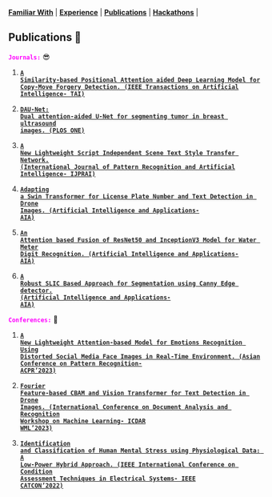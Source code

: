 <link rel="stylesheet" href="style.css">

**[Familiar With](familiar_with.md)** | **[Experience](experience.md)** | **[Publications](publications.md)** | **[Hackathons](hackathons.md)** |

## Publications 💪 <a id="publications"></a>
**<code style="color: fuchsia">Journals:</code>** 😎

1. [**<code style="color: #222">A Similarity-based Positional Attention aided Deep Learning Model for Copy-Move Forgery Detection. (IEEE Transactions on Artificial Intelligence- TAI)</code>**](https://scholar.google.com/citations?view_op=view_citation&hl=en&user=exgiMpgAAAAJ&citation_for_view=exgiMpgAAAAJ:ULOm3_A8WrAC)
   
2. [**<code style="color: #222">DAU-Net: Dual attention-aided U-Net for segmenting tumor in breast ultrasound images. (PLOS ONE)</code>**](https://journals.plos.org/plosone/article?id=10.1371/journal.pone.0303670)
   
3. [**<code style="color: #222">A New Lightweight Script Independent Scene Text Style Transfer Network. (International Journal of Pattern Recognition and Artificial Intelligence- IJPRAI)</code>**](https://scholar.google.com/citations?view_op=view_citation&hl=en&user=exgiMpgAAAAJ&citation_for_view=exgiMpgAAAAJ:KlAtU1dfN6UC)

4. [**<code style="color: #222">Adapting a Swin Transformer for License Plate Number and Text Detection in Drone Images. (Artificial Intelligence and Applications- AIA)</code>**](https://scholar.google.com/citations?view_op=view_citation&hl=en&user=exgiMpgAAAAJ&citation_for_view=exgiMpgAAAAJ:roLk4NBRz8UC)

5. [**<code style="color: #222">An Attention based Fusion of ResNet50 and InceptionV3 Model for Water Meter Digit Recognition. (Artificial Intelligence and Applications- AIA)</code>**](https://scholar.google.com/citations?view_op=view_citation&hl=en&user=exgiMpgAAAAJ&citation_for_view=exgiMpgAAAAJ:Zph67rFs4hoC)

6. [**<code style="color: #222">A Robust SLIC Based Approach for Segmentation using Canny Edge detector. (Artificial Intelligence and Applications- AIA)</code>**](https://scholar.google.com/citations?view_op=view_citation&hl=en&user=exgiMpgAAAAJ&citation_for_view=exgiMpgAAAAJ:hqOjcs7Dif8C)

**<code style="color: fuchsia">Conferences:</code>** 😬
1. [**<code style="color: #222">A New Lightweight Attention-based Model for Emotions Recognition Using Distorted Social Media Face Images in Real-Time Environment. (Asian Conference on Pattern Recognition- ACPR’2023)</code>**](https://scholar.google.com/citations?view_op=view_citation&hl=en&user=exgiMpgAAAAJ&citation_for_view=exgiMpgAAAAJ:8k81kl-MbHgC)

2. [**<code style="color: #222">Fourier Feature-based CBAM and Vision Transformer for Text Detection in Drone Images. (International Conference on Document Analysis and Recognition Workshop on Machine Learning- ICDAR WML’2023)</code>**](https://scholar.google.com/citations?view_op=view_citation&hl=en&user=exgiMpgAAAAJ&citation_for_view=exgiMpgAAAAJ:Se3iqnhoufwC)
  
3. [**<code style="color: #222">Identification and Classification of Human Mental Stress using Physiological Data: A Low-Power Hybrid Approach. (IEEE International Conference on Condition Assessment Techniques in Electrical Systems- IEEE CATCON’2022)</code>**](https://scholar.google.com/citations?view_op=view_citation&hl=en&user=exgiMpgAAAAJ&citation_for_view=exgiMpgAAAAJ:LkGwnXOMwfcC)
